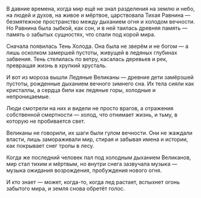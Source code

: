 В давние времена, когда мир ещё не знал разделения на землю и небо, на людей и духов, на живое и мёртвое, царствовала Тихая Равнина — безмятежное пространство между дыханием огня и холодом вечности. Но Равнина была зыбкой, как сон, и в ней таилась древняя память — память о забытых сущностях, что спали под корой мира.

Сначала появилась Тень Холода. Она была не зверём и не богом — а лишь осколком замершей пустоты, живущей в ледяных глубинах забвения. Тень стелилась по ветру, касалась деревьев и рек, превращая жизнь в хрупкий хрусталь.

И вот из мороза вышли Ледяные Великаны — древние дети замёрзшей пустоты, рожденные дыханием вечного зимнего сна. Их тела сияли как кристаллы, а сердца били как ледяные горы, холодные и непроницаемые.

Люди смотрели на них и видели не просто врагов, а отражения собственной смертности — холод, что отнимает жизнь, и тьму, в которую не пробивается свет.

Великаны не говорили, их шаги были гулом вечности. Они не жаждали власти, лишь замораживали мир, стирая и забывая имена и истории, как покрывает снег тропы в лесу.

Когда же последний человек пал под холодным дыханием Великанов, мир стал тихим и мёртвым, но внутри снега зазвучала музыка — музыка ожидания возрождения, пробуждения нового огня.

И кто знает — может, когда-то, когда лед растает, вспыхнет огонь забытого мира, и земля снова обретёт голос.